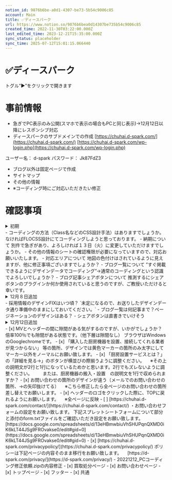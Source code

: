 ```yaml
---
notion_id: 9876b6be-a0d1-4307-be73-5b54c9006c85
account: Main
title: ✅ディースパーク
url: https://www.notion.so/9876b6bea0d14307be735b54c9006c85
created_time: 2022-11-30T03:22:00.000Z
last_edited_time: 2023-12-21T15:35:00.000Z
sync_status: placeholder
sync_time: 2025-07-12T15:01:15.066440
---
```

# ✅ディースパーク

トグル“▶︎”をクリックで開きます
# 事前情報
  - 急ぎでPC表示のみ公開(スマホで表示の場合もPCと同じ表示)→12月12日以降にレスポンシブ対応
  - ディースパークのサブドメインでの作成
[https://chuhai.d-spark.com/](https://chuhai.d-spark.com/)
[https://chuhai.d-spark.com/wp-login.php](https://chuhai.d-spark.com/wp-login.php)

ユーザー名： d-spark
パスワード： Jk87FdZ3
  - ブログ以外は固定ページで作成
  - サイトマップ
  - その他の情報
  - ※コーディング時にご対応いただきたい修正
# 確認事項
<details>
<summary>初期</summary>
</details>
  - コーディングの方法（Class名などのCSS設計手法）はありますでしょうか。なければFLOCSS設計にてコーディングしようと思っております。
  - 納期について
別件で急ぎがあり、よろしければ１３日（火）に変更していただけますでしょうか。
  - その他の情報のシートの確認権限が必要になっていますので、対応お願いいたします。
  - 対応エリアについて
地図の色付けはされているように見えますが、他に修正事項ございますでしょうか？
  - ブログ一覧について
”すぐ掲載できるようにデザインデータでコーディング”→通常のコーディングという認識でよろしいでしょうか？
  - ブログ記事シェアボタンについて
推測するにシェアボタンのプラグインか何か使用されていると思うのですが、ご教授いただけると幸いです。
<details>
<summary>12月８日追加</summary>
</details>
  - 採用情報のデザインFIXはいつ頃？
`未定になるので、お送りしたデザインデータ通り準備中のままにしておいてください。`
  - ブログ一覧は何記事まで？ページネーションのデザインはある？ 
  - シェアボタンは直書きでいけそう
<details>
<summary>12月12日追加</summary>
</details>
  - [x] MVとヘッダーの間に隙間がある気がするのですが、いかがでしょうか？
倍率100％でも隙間がある状態です。（他下層は隙間なし）
ブラウザはWindowsのGooglechromeです。
  - [x] 「購入した厨房機器を設置、接続してくれる業者が見つからない」
等の箇所、デザインでは黄色マーカーの箇所のみ太字にしてマーカー以外をノーマルにお願い致します。
  - [x] 「厨房設置サービスとは？」の「詳細を見る→」のボタンが横並びの際揃うように調整ください。
　※その上の説明文が2行と1行になっているためかと思います。2行でもズレないように調整ください。
　　または、厨房機器の搬入・設置　の説明文を1行で収められますか？
  - [x] お問い合わせの箇所のデザインが違う（メールでのお問い合わせの箇所、→の矢印抜けてる）
　※こちら修正したら全ページのお問い合わせの箇所差し替えでお願いします。
  - [x] ヘッダーのロゴをクリックした際に、TOPに戻れるようにお願いします。
　※全ページに反映
  - [ ] [https://chuhai.d-spark.com/contact/](https://chuhai.d-spark.com/contact/)
・お問い合わせフォームの設定をお願い致します。
下記スプレットシートフォームについて部分と添付のform.txtファイルをご確認いただき設定をお願い致します。
[https://docs.google.com/spreadsheets/d/13eHBmwbiuVhSHUPqnQXMD0iK6kLT44JSg9FROvakse0/edit#gid=0](https://docs.google.com/spreadsheets/d/13eHBmwbiuVhSHUPqnQXMD0iK6kLT44JSg9FROvakse0/edit#gid=0)
  - [x] [https://chuhai.d-spark.com/privacypolicy/](https://chuhai.d-spark.com/privacypolicy/)
ポリシーは下記ページの内容そのまま移行をお願い致します。
　[https://d-spark.com/privacy/](https://d-spark.com/privacy/)
- 20221212_PCコーディング修正依頼.zipの内容修正
  - [x] 買取処分ページ
  - [x] お問い合わせページ
  - [x] トップページ
  - [x] フッター
  - [x] 共通